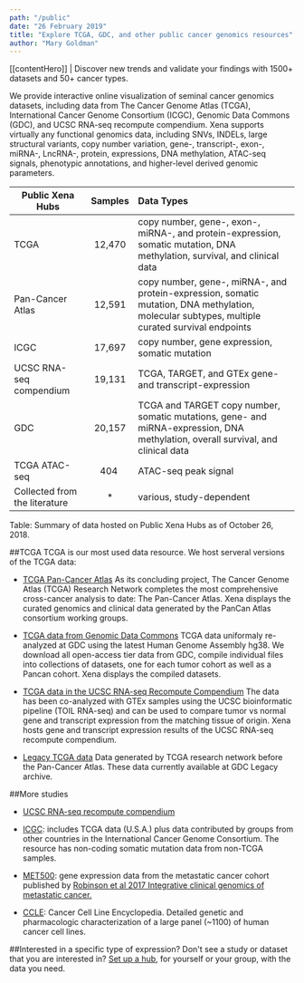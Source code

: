 ```yaml
---
path: "/public"
date: "26 February 2019"
title: "Explore TCGA, GDC, and other public cancer genomics resources"
author: "Mary Goldman"
---
```


[[contentHero]]
| Discover new trends and validate your findings with 1500+ datasets and 50+ cancer types.

We provide interactive online visualization of seminal cancer genomics datasets, including data from The Cancer Genome Atlas (TCGA), International Cancer Genome Consortium (ICGC), Genomic Data Commons (GDC), and UCSC RNA-seq recompute compendium. Xena supports virtually any functional genomics data, including SNVs, INDELs, large structural variants, copy number variation, gene-, transcript-, exon-, miRNA-, LncRNA-, protein, expressions, DNA methylation, ATAC-seq signals, phenotypic annotations, and higher-level derived genomic parameters.


| Public Xena Hubs | Samples | Data Types |
|-----------------------|:-------:|:-----------|
| TCGA                  | 12,470 | copy number, gene-, exon-, miRNA-, and protein-expression, somatic mutation, DNA methylation, survival, and clinical data |
| Pan-Cancer Atlas      | 12,591 | copy number, gene-, miRNA-, and protein-expression, somatic mutation, DNA methylation, molecular subtypes, multiple curated survival endpoints |
| ICGC                  | 17,697 | copy number, gene expression, somatic mutation |
| UCSC RNA-seq compendium | 19,131 | TCGA, TARGET, and GTEx gene- and transcript-expression |
| GDC                 | 20,157 | TCGA and TARGET copy number, somatic mutations, gene- and miRNA-expression, DNA methylation, overall survival, and clinical data |
| TCGA ATAC-seq         | 404    | ATAC-seq peak signal |
| Collected from the literature | * | various, study-dependent |

Table: Summary of data hosted on Public Xena Hubs as of October 26, 2018. 

##TCGA
TCGA is our most used data resource. We host serveral versions of the TCGA data:
- [TCGA Pan-Cancer Atlas](https://pancanatlas.xenahubs.net) As its concluding project, The Cancer Genome Atlas (TCGA) Research Network completes the most comprehensive cross-cancer analysis to date: The Pan-Cancer Atlas. Xena displays the curated genomics and clinical data generated by the PanCan Atlas consortium working groups.

- [TCGA data from Genomic Data Commons](https://gdc.xenahubs.net) TCGA data uniformaly re-analyzed at GDC using the latest Human Genome Assembly hg38. We download all open-access tier data from GDC, compile individual files into collections of datasets, one for each tumor cohort as well as a Pancan cohort. Xena displays the compiled datasets.

- [TCGA data in the UCSC RNA-seq Recompute Compendium](https://toil.xenahubs.net) The data has been co-analyzed with GTEx samples using the UCSC bioinformatic pipeline (TOIL RNA-seq) and can be used to compare tumor vs normal gene and transcript expression from the matching tissue of origin. Xena hosts gene and transcript expression results of the UCSC RNA-seq recompute compendium.

- [Legacy TCGA data](https://tcga.xenahubs.net) Data generated by TCGA research network before the Pan-Cancer Atlas. These data currently available at GDC Legacy archive. 

##More studies
- [UCSC RNA-seq recompute compendium](https://toil.xenahubs.net)

- [ICGC](https://icgc.xenahubs.net): includes TCGA data (U.S.A.) plus data contributed by groups from other countries in the International Cancer Genome Consortium. The resource has non-coding somatic mutation data from non-TCGA samples.

- [MET500](https://xenabrowser.net/datapages/?cohort=MET500%20(expression%20centric)): gene expression data from the metastatic cancer cohort published by [Robinson et al 2017 Integrative clinical genomics of metastatic cancer.](https://www.ncbi.nlm.nih.gov/pubmed/28783718)

- [CCLE](https://xenabrowser.net/datapages/?cohort=Cancer%20Cell%20Line%20Encyclopedia%20(CCLE)): Cancer Cell Line Encyclopedia. Detailed genetic and pharmacologic characterization of a large panel (~1100) of human cancer cell lines.

##Interested in a specific type of expression?
Don't see a study or dataset that you are interested in? [Set up a hub](./private), for yourself or your group, with the data you need.

